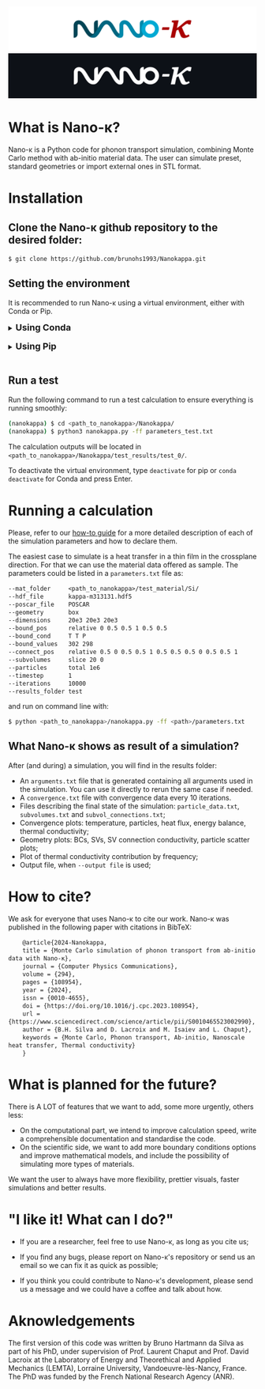 ![](/readme_fig/logo_white.png#gh-light-mode-only)
![](/readme_fig/logo_black.png#gh-dark-mode-only)

# What is Nano-&#954;?

Nano-&#954; is a Python code for phonon transport simulation, combining Monte Carlo method with ab-initio material data. The user can simulate preset, standard geometries or import external ones in STL format.

# Installation

## Clone the Nano-&#954; github repository to the desired folder:

```bash
$ git clone https://github.com/brunohs1993/Nanokappa.git
```

## Setting the environment

It is recommended to run Nano-&#954; using a virtual environment, either with Conda or Pip.

<details>
<summary> <font size="4"><b>Using Conda</b></font> </summary>

Firstly, install [Anaconda](https://www.anaconda.com/) on your computer.

Create an environment and activate it:

```bash   
$ conda create -n nanokappa
$ conda activate nanokappa
```

The `(nanokappa)` word will appear on the command line, signaling the conda environment is active.

Add conda-forge to the available channels:

```bash
(nanokappa) $ conda config --add channels conda-forge
```

Install the requirements:

```bash
(nanokappa) $ conda install -n nanokappa --file <path_to_nanokappa>/Nanokappa/set_env/requirements.txt
```

</details>

<br/>

<details>
    <summary> <font size="4"><b>Using Pip</b></font> </summary>

You need `virtualenv` installed. Under Debian you can use:

```bash
$ sudo apt install python3-virtualenv
```

Create and load the environment:

```bash
$ python3 -m virtualenv ~/envs/nanokappa
$ source ~/envs/nanokappa/bin/activate
```

The `(nanokappa)` word will appear on the command line, signaling the conda environment is active.

Install Nano-&#954;'s requirements:

```bash
(nanokappa) $ cd nanokappa
(nanokappa) $ pip install -r <path_to_nanokappa>/Nanokappa/set_env/requirements.txt
```

</details>

<br/>

## Run a test

Run the following command to run a test calculation to ensure everything is running smoothly:

```bash
(nanokappa) $ cd <path_to_nanokappa>/Nanokappa/
(nanokappa) $ python3 nanokappa.py -ff parameters_test.txt
```

The calculation outputs will be located in `<path_to_nanokappa>/Nanokappa/test_results/test_0/`.

To deactivate the virtual environment, type `deactivate` for pip or `conda deactivate` for Conda and press Enter.

# Running a calculation

Please, refer to our [how-to guide](/tutorials/howto.md) for a more detailed description of each of the simulation parameters and how to declare them.

The easiest case to simulate is a heat transfer in a thin film in the crossplane direction. For that we can use the material data offered as sample. The parameters could be listed in a `parameters.txt` file as:

    --mat_folder     <path_to_nanokappa>/test_material/Si/
    --hdf_file       kappa-m313131.hdf5
    --poscar_file    POSCAR
    --geometry       box
    --dimensions     20e3 20e3 20e3
    --bound_pos      relative 0 0.5 0.5 1 0.5 0.5
    --bound_cond     T T P
    --bound_values   302 298
    --connect_pos    relative 0.5 0 0.5 0.5 1 0.5 0.5 0.5 0 0.5 0.5 1
    --subvolumes     slice 20 0
    --particles      total 1e6
    --timestep       1
    --iterations     10000
    --results_folder test

and run on command line with:

```bash
$ python <path_to_nanokappa>/nanokappa.py -ff <path>/parameters.txt
```

## What Nano-&#954; shows as result of a simulation?

After (and during) a simulation, you will find in the results folder:

- An `arguments.txt` file that is generated containing all arguments used in the simulation. You can use it directly to rerun the same case if needed.
- A `convergence.txt` file with convergence data every 10 iterations.
- Files describing the final state of the simulation: `particle_data.txt`, `subvolumes.txt` and `subvol_connections.txt`;
- Convergence plots: temperature, particles, heat flux, energy balance, thermal conductivity;
- Geometry plots: BCs, SVs, SV connection conductivity, particle scatter plots;
- Plot of thermal conductivity contribution by frequency;
- Output file, when `--output file` is used;

# How to cite?

We ask for everyone that uses Nano-&#954; to cite our work. Nano-&#954; was published in the following paper with citations in BibTeX:

        @article{2024-Nanokappa,
        title = {Monte Carlo simulation of phonon transport from ab-initio data with Nano-κ},
        journal = {Computer Physics Communications},
        volume = {294},
        pages = {108954},
        year = {2024},
        issn = {0010-4655},
        doi = {https://doi.org/10.1016/j.cpc.2023.108954},
        url = {https://www.sciencedirect.com/science/article/pii/S0010465523002990},
        author = {B.H. Silva and D. Lacroix and M. Isaiev and L. Chaput},
        keywords = {Monte Carlo, Phonon transport, Ab-initio, Nanoscale heat transfer, Thermal conductivity}
        }


# What is planned for the future?

There is A LOT of features that we want to add, some more urgently, others less:

- On the computational part, we intend to improve calculation speed, write a comprehensible documentation and standardise the code.
- On the scientific side, we want to add more boundary conditions options and improve mathematical models, and include the possibility of simulating more types of materials.

We want the user to always have more flexibility, prettier visuals, faster simulations and better results.

# "I like it! What can I do?"

- If you are a researcher, feel free to use Nano-&#954;, as long as you cite us;
  
- If you find any bugs, please report on Nano-&#954;'s repository or send us an email so we can fix it as quick as possible;
  
- If you think you could contribute to Nano-&#954;'s development, please send us a message and we could have a coffee and talk about how.

# Aknowledgements

The first version of this code was written by Bruno Hartmann da Silva as part of his PhD, under supervision of Prof. Laurent Chaput and Prof. David Lacroix at the Laboratory of Energy and Theorethical and Applied Mechanics (LEMTA), Lorraine University, Vandoeuvre-lès-Nancy, France. The PhD was funded by the French National Research Agency (ANR).
